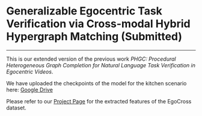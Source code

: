 # Generalizable Egocentric Task Verification via Cross-modal Hybrid Hypergraph Matching (Submitted)

---

This is our extended version of the previous work *PHGC: Procedural Heterogeneous Graph Completion for Natural Language Task Verification in Egocentric Videos*. 

We have uploaded the checkpoints of the model for the kitchen scenario here: [Google Drive](https://drive.google.com/file/d/15WwueafQlkxEl2-bu52N6pDjLjbXafB6/view?usp=drive_link)
   
Please refer to our [Project Page](https://xunchn.github.io/EgoCross/) for the extracted features of the EgoCross dataset. 